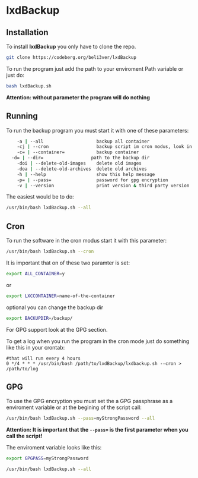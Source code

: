 # lxdBackup

## Installation
To install **lxdBackup** you only have to clone the repo.

```bash
git clone https://codeberg.org/beli3ver/lxdBackup
```

To run the program just add the path to your enviroment Path variable or just do:

```bash
bash lxdBackup.sh
```
**Attention: without parameter the program will do nothing**

## Running

To run the backup program you must start it with one of these parameters:

```bash
	-a | --all                    backup all container
	-cj | --cron                  backup script im cron modus, look in the docu for more information
	-c= | --container=            backup container
  -d= | --dir=                  path to the backup dir
	-doi | --delete-old-images    delete old images
	-doa | --delete-old-archives  delete old archives
	-h | --help                   show this help message
	-p= | --pass=                 password for gpg encryption
	-v | --version                print version & third party version
```

The easiest would be to do:

```bash
/usr/bin/bash lxdBackup.sh --all
```

## Cron
To run the software in the cron modus start it with this parameter:

```bash
/usr/bin/bash lxdBackup.sh --cron
```

It is important that on of these two paramter is set:

```bash
export ALL_CONTAINER=y
```
or
```bash
export LXCCONTAINER=name-of-the-container
```
optional you can change the backup dir
```bash
export BACKUPDIR=/backup/
```

For GPG support look at the GPG section.

To get a log when you run the program in the cron mode just do something like this in your crontab:

```
#that will run every 4 hours
0 */4 * * * /usr/bin/bash /path/to/lxdBackup/lxdbackup.sh --cron > /path/to/log
```

## GPG
To use the GPG encryption you must set the a GPG passphrase as a enviroment variable or at the begining of the script call:

```bash
/usr/bin/bash lxdBackup.sh --pass=myStrongPassword --all
```

**Attention: It is important that the `--pass=` is the first parameter when you call the script!**

The enviroment variable looks like this:

```bash
export GPGPASS=myStrongPassword

/usr/bin/bash lxdBackup.sh --all
```
